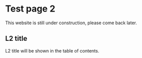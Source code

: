 # Test page 2

This website is still under construction, please come back later.

## L2 title
L2 title will be shown in the table of contents.